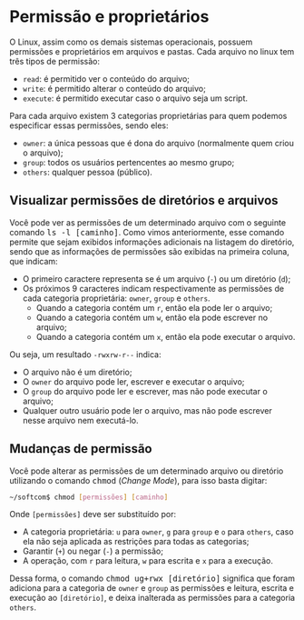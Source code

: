 # Permissão e proprietários

O Linux, assim como os demais sistemas operacionais, possuem permissões e
proprietários em arquivos e pastas. Cada arquivo no linux tem três tipos de
permissão:

  * `read`: é permitido ver o conteúdo do arquivo;
  * `write`: é permitido alterar o conteúdo do arquivo;
  * `execute`: é permitido executar caso o arquivo seja um script.

Para cada arquivo existem 3 categorias proprietárias para quem podemos
especificar essas permissões, sendo eles:

  * `owner`: a única pessoas que é dona do arquivo (normalmente quem criou o
    arquivo);
  * `group`: todos os usuários pertencentes ao mesmo grupo;
  * `others`: qualquer pessoa (público).


## Visualizar permissões de diretórios e arquivos

Você pode ver as permissões de um determinado arquivo com o seguinte comando
<kbd>ls -l [caminho]</kbd>. Como vimos anteriormente, esse comando permite
que sejam exibidos informações adicionais na listagem do diretório, sendo que
as informações de permissões são exibidas na primeira coluna, que indicam:

  * O primeiro caractere representa se é um arquivo (`-`) ou um diretório
    (`d`);
  * Os próximos 9 caracteres indicam respectivamente as permissões de cada
    categoria proprietária: `owner`, `group` e `others`.
    - Quando a categoria contém um `r`, então ela pode ler o arquivo;
    - Quando a categoria contém um `w`, então ela pode escrever no arquivo;
    - Quando a categoria contém um `x`, então ela pode executar o arquivo.

Ou seja, um resultado `-rwxrw-r--` indica:

  * O arquivo não é um diretório;
  * O `owner` do arquivo pode ler, escrever e executar o arquivo;
  * O `group` do arquivo pode ler e escrever, mas não pode executar o arquivo;
  * Qualquer outro usuário pode ler o arquivo, mas não pode escrever nesse
    arquivo nem executá-lo.


## Mudanças de permissão

Você pode alterar as permissões de um determinado arquivo ou diretório
utilizando o comando <kbd>chmod</kbd> (_Change Mode_), para isso basta digitar:

```bash
~/softcom$ chmod [permissões] [caminho]
```

Onde `[permissões]` deve ser substituído por:

  * A categoria proprietária: `u` para `owner`, `g` para `group` e `o` para
    `others`, caso ela não seja aplicada as restrições para todas as
    categorias;
  * Garantir (`+`) ou negar (`-`) a permissão;
  * A operação, com `r` para leitura, `w` para escrita e `x` para a execução.

Dessa forma, o comando <kbd>chmod ug+rwx [diretório]</kbd> significa que
foram adiciona para a categoria de `owner` e `group` as permissões e leitura,
escrita e execução ao `[diretório]`, e deixa inalterada as permissões para a
categoria `others`.
